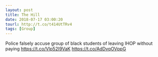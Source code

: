 ```yaml
---
layout: post
title: The Hill
date: 2018-07-17 03:00:20
tourl: http://t.co/t414UtTRv4
tags: [Group]
---
```

Police falsely accuse group of black students of leaving IHOP without paying https://t.co/Vlp52I9VaK https://t.co/AdDvqOVppG